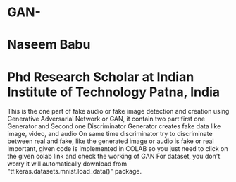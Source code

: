 # GAN-
# Naseem Babu
# Phd Research Scholar at Indian Institute of Technology Patna, India


This is the one part of fake audio or fake image detection and creation using Generative Adversarial Network or GAN, it contain two part first one Generator and Second one Discriminator 
Generator creates fake data like image, video, and audio 
On same time discriminator try to discriminate between real and fake, like the generated image or audio is fake or real
Important, given code is implemented in COLAB so you just need to click on the given colab link and check the working of GAN
For dataset, you don't worry it will automatically download from "tf.keras.datasets.mnist.load_data()" package.
